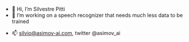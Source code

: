 - 👋 Hi, I’m Silvestre Pitti
- 👀 I’m working on a speech recognizer that needs much less data to be trained
<!--- - 🌱 I’m currently learning ...  --->
<!--- - 💞️ I’m looking to collaborate on ...  --->
- 📫 silvio@asimov-ai.com, twitter @asimov_ai

<!---
silvio-at-ASIMoV-ai/silvio-at-ASIMoV-ai is a ✨ special ✨ repository because its `README.md` (this file) appears on your GitHub profile.
You can click the Preview link to take a look at your changes.
--->
